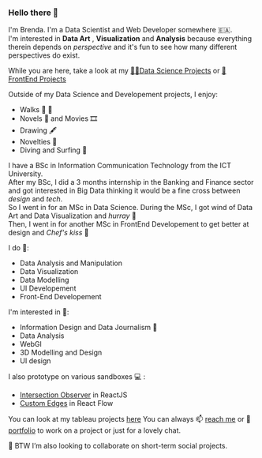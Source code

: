 ### Hello there 👋

I'm Brenda. I'm a Data Scientist and Web Developer somewhere 🇪🇦.  
I'm interested in **Data Art** , **Visualization** and **Analysis** because everything therein depends on _perspective_ and it's fun to see how many different perspectives do exist.  

While you are here, take a look at my [👩‍💻Data Science Projects](https://portfolio-qb.vercel.app/) or [🎨 FrontEnd Projects](https://qb-3d.netlify.app)  

Outside of my Data Science and Developement projects, I enjoy:
  - Walks 🥾 📸
  - Novels 📖 and Movies 🎞️
  - Drawing 🖋️
  - Novelties 🎊
  - Diving and Surfing 🌊    
 
I have a BSc in Information Communication Technology from the ICT University.   
After my BSc, I did a 3 months internship in the Banking and Finance sector and got interested in Big Data thinking it would be a fine cross between _design_ and _tech_.   
So I went in for an MSc in Data Science. During the MSc, I got wind of Data Art and Data Visualization and _hurray_ 🎊    
Then, I went in for another MSc in FrontEnd Developement to get better at design and _Chef's kiss_ 🥳

I do 🌱:  
  * Data Analysis and Manipulation
  * Data Visualization
  * Data Modelling
  * UI Developement
  * Front-End Developement

I'm interested in 🤔:
  * Information Design and Data Journalism 🔭
  * Data Analysis
  * WebGl
  * 3D Modelling and Design
  * UI design
  
I also prototype on various sandboxes 💻 :   
  * [Intersection Observer](https://codesandbox.io/s/intersection-observer-framer-motion-gl42y2?file=/src/index.js) in ReactJS
  * [Custom Edges](https://codesandbox.io/s/react-flow-custom-nodes-3tejtp?file=/src/Components/Flow.jsx) in React Flow


You can look at my tableau projects [here]()
  You can always 📫 [reach me](mailto:tebid.qb@gmail.com) or 📜[portfolio](https://drive.google.com/file/d/1Ek4xPBiWYX0lY--kaioftkw31bRd7zH3/view?usp=sharing) to work on a project or just for a lovely chat.

👯 BTW I’m also looking to collaborate on short-term social projects.
